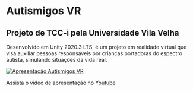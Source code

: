 # Autismigos VR
## Projeto de TCC-i pela Universidade Vila Velha

Desenvolvido em Unity 2020.3 LTS, é um projeto em realidade virtual que visa auxiliar pessoas responsáveis por crianças portadoras do espectro autista, simulando situações da vida real.

[![Apresentação Autismigos VR](https://img.youtube.com/vi/RjWoVzaKILE/0.jpg)](https://www.youtube.com/watch?v=RjWoVzaKILE)

Assista o vídeo de apresentação no [Youtube](https://www.youtube.com/watch?v=RjWoVzaKILE)
